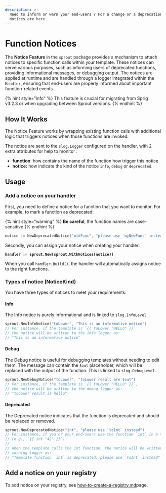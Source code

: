 ```yaml
---
description: >-
  Need to inform or warn your end-users ? For a change or a deprecation ?
  Notices are here.
---
```


# Function Notices

The **Notice Feature** in the `sprout` package provides a mechanism to attach notices to specific function calls within your template. These notices can serve various purposes, such as informing users of deprecated functions, providing informational messages, or debugging output. The notices are applied at runtime and are handled through a logger integrated within the `Handler`, ensuring that end-users are properly informed about important function-related events.

{% hint style="info" %}
This feature is crucial for migrating from Sprig v3.2.3 or when upgrading between Sprout versions.
{% endhint %}

## How It Works

The Notice Feature works by wrapping existing function calls with additional logic that triggers notices when those functions are invoked.

The notice are sent to the `slog.Logger` configured on the handler, with 2 extra attributes for help to monitor :&#x20;

* **function**: how contains the name of the function how trigger this notice.
* **notice:** how indicate the kind of the notice `info`, `debug` or `deprecated`.

## Usage

### Add a notice on your handler

First, you need to define a notice for a function that you want to monitor. For example, to mark a function as deprecated:

{% hint style="warning" %}
**Be careful**, the function names are case-sensitive
{% endhint %}

```go
notice := NewDeprecatedNotice("oldFunc", "please use `myNewFunc` instead")
```

Secondly, you can assign your notice when creating your handler:

<pre class="language-go"><code class="lang-go"><strong>handler := sprout.New(sprout.WithNotices(notice))
</strong></code></pre>

When you call `handler.Build()`, the handler will automatically assigns notice to the right functions.

### Types of notice (NoticeKind)

You have three types of notices to meet your requirements:

#### Info

The Info notice is purely informational and is linked to `slog.InfoLevel`

```go
sprout.NewInfoNotice("toLower", "This is an informative notice")
// For instance, if the template is `{{ toLower "HELLO" }}`
// the notice will be written to the info logger as:
// "This is an informative notice"
```

#### Debug

The Debug notice is useful for debugging templates without needing to edit them. The message can contain the `$out` placeholder, which will be replaced with the output of the function. This is linked to `slog.DebugLevel`.

```go
sprout.NewDebugNotice("toLower", "toLower result are $out")
// For instance, if the template is `{{ toLower "HELLO" }}`,
// the notice will be written to the debug logger as:
// "toLower result is hello"
```

#### Deprecated

The Deprecated notice indicates that the function is deprecated and should be replaced or removed.

```go
sprout.NewDeprecatedNotice("int", "please use `toInt` instead")
// For instance, if you or your end-users use the function `int` in a template,
// (e.g., `{{ int "42" }}`)
//
// When the template calls the int function, the notice will be written to the
// warning logger as: 
// "Template function `int` is deprecated: please use `toInt` instead"
```

## Add a notice on your registry

To add notice on your registry, see [how-to-create-a-registry.md](../advanced/how-to-create-a-registry.md "mention")page.
